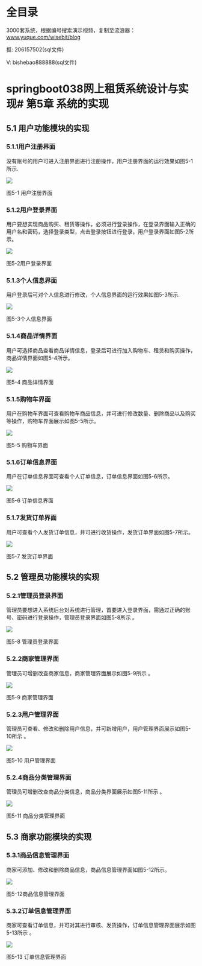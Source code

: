 # 全目录

3000套系统，根据编号搜索演示视频，复制至流浪器：www.yuque.com/wisebit/blog


<p>抠: 206157502(sql文件)</p>
<p>V: bishebao888888(sql文件)</p>


# springboot038网上租赁系统设计与实现# 第5章  系统的实现
## 5.1 用户功能模块的实现
### 5.1.1用户注册界面
没有账号的用户可进入注册界面进行注册操作，用户注册界面的运行效果如图5-1所示.

![](/md/blog.016.png)

图5-1 用户注册界面
### 5.1.2用户登录界面
用户要想实现商品购买、租赁等操作，必须进行登录操作，在登录界面输入正确的用户名和密码，选择登录类型，点击登录按钮进行登录，用户登录界面如图5-2所示。

![](/md/blog.017.png)

图5-2用户登录界面
### 5.1.3个人信息界面
用户登录后可对个人信息进行修改，个人信息界面的运行效果如图5-3所示.

![](/md/blog.018.png)

图5-3个人信息界面
### 5.1.4商品详情界面
用户可选择商品查看商品详情信息，登录后可进行加入购物车、租赁和购买操作，商品详情界面如图5-4所示。

![](/md/blog.019.png)

图5-4 商品详情界面
### 5.1.5购物车界面
用户在购物车界面可查看购物车商品信息，并可进行修改数量、删除商品以及购买等操作，购物车界面展示如图5-5所示。

![](/md/blog.020.png)

图5-5 购物车界面
### 5.1.6订单信息界面
用户在订单信息界面可查看个人订单信息，订单信息界面如图5-6所示。

![](/md/blog.021.png)

图5-6 订单信息界面
### 5.1.7发货订单界面
用户可查看个人发货订单信息，并可进行收货操作，发货订单界面如图5-7所示。

![](/md/blog.022.png)

图5-7  发货订单界面
## 5.2 管理员功能模块的实现
### 5.2.1管理员登录界面
管理员要想进入系统后台对系统进行管理，首要进入登录界面，需通过正确的账号、密码进行登录操作，管理员登录界面如图5-8所示 。

![](/md/blog.023.png)

图5-8 管理员登录界面
### 5.2.2商家管理界面
管理员可增删改查商家信息，商家管理界面展示如图5-9所示 。

![](/md/blog.024.png)

图5-9  商家管理界面
### 5.2.3用户管理界面
管理员可查看、修改和删除用户信息，并可新增用户，用户管理界面展示如图5-10所示 。

![](/md/blog.025.png)

图5-10  用户管理界面
### 5.2.4商品分类管理界面
管理员可增删改查商品分类信息，商品分类界面展示如图5-11所示 。

![](/md/blog.026.png)

图5-11 商品分类管理界面
## 5.3 商家功能模块的实现
### 5.3.1商品信息管理界面
商家可添加、修改和删除商品信息，商品信息管理界面如图5-12所示。

![](/md/blog.027.png)

图5-12商品信息管理界面
### 5.3.2订单信息管理界面
商家可查看订单信息，并可对其进行审核、发货操作，订单信息管理界面展示如图5-13所示 。

![](/md/blog.028.png)

图5-13  订单信息管理界面













